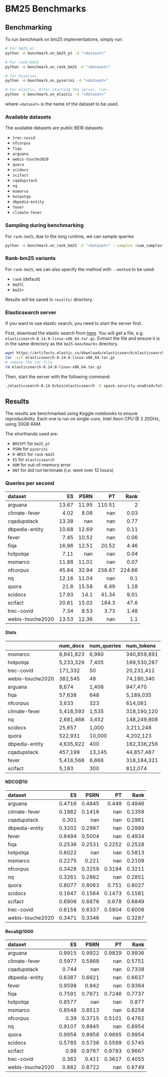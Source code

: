 # BM25 Benchmarks

## Benchmarking

To run benchmark on bm25 implementations, simply run:

```bash
# For bm25_pt
python -m benchmark.on_bm25_pt -d "<dataset>"

# For rank-bm25
python -m benchmark.on_rank_bm25 -d "<dataset>"

# for Pyserini
python -m benchmark.on_pyserini -d "<dataset>"

# For elastic, After starting the server, run:
python -m benchmark.on_elastic -d "<dataset>"
```

where `<dataset>` is the name of the dataset to be used. 


### Available datasets

The available datasets are public BEIR datasets:
- `trec-covid`
- `nfcorpus`
- `fiqa`
- `arguana`
- `webis-touche2020`
- `quora`
- `scidocs`
- `scifact`
- `cqadupstack`
- `nq`
- `msmarco`
- `hotpotqa`
- `dbpedia-entity`
- `fever`
- `climate-fever`

### Sampling during benchmarking

For `rank-bm25`, due to the long runtime, we can sample queries
```bash
python -m benchmark.on_rank_bm25 -d "<dataset>" --samples <num_samples>
```

### Rank-bm25 variants

For `rank-bm25`, we can also specify the method with `--method` to be used:
- `rank` (default)
- `bm25l`
- `bm25+`

Results will be saved in `results/` directory.

### Elasticsearch server

If you want to use elastic search, you need to start the server first. 

First, download the elastic search from [here](https://www.elastic.co/downloads/past-releases/elasticsearch-8-14-0). You will get a file, e.g. `elasticsearch-8.14.0-linux-x86_64.tar.gz`. Extract the file and ensure it is in the same directory as the `bm25-benchmarks` directory.

```bash
wget https://artifacts.elastic.co/downloads/elasticsearch/elasticsearch-8.14.0-linux-x86_64.tar.gz
tar -xzf elasticsearch-8.14.0-linux-x86_64.tar.gz
# remove the tar file
rm elasticsearch-8.14.0-linux-x86_64.tar.gz
```

Then, start the server with the following command:

```bash
./elasticsearch-8.14.0/bin/elasticsearch -E xpack.security.enabled=false -E thread_pool.search.size=1 -E thread_pool.write.size=1
```

## Results

The results are benchmarked using Kaggle notebooks to ensure reproducibility. Each one is run on single-core, Intel Xeon CPU @ 2.20GHz, using 30GB RAM.

The shorthands used are:
- `BM25PT` for `bm25_pt`
- `PSRN` for `pyserini`
- `R-BM25` for `rank-bm25`
- `ES` for `elasticsearch`
- `OOM` for out-of-memory error
- `DNT` for did not terminate (i.e. went over 12 hours)

### Queries per second

| dataset          |    ES |   PSRN |     PT |   Rank |
|:-----------------|------:|-------:|-------:|-------:|
| arguana          | 13.67 |  11.95 | 110.51 |   2    |
| climate-fever    |  4.02 |   8.06 | nan    |   0.03 |
| cqadupstack      | 13.38 | nan    | nan    |   0.77 |
| dbpedia-entity   | 10.68 |  12.69 | nan    |   0.11 |
| fever            |  7.45 |  10.52 | nan    |   0.06 |
| fiqa             | 16.96 |  12.51 |  20.52 |   4.46 |
| hotpotqa         |  7.11 | nan    | nan    |   0.04 |
| msmarco          | 11.88 |  11.01 | nan    |   0.07 |
| nfcorpus         | 45.84 |  32.94 | 256.67 | 224.66 |
| nq               | 12.16 |  11.04 | nan    |   0.1  |
| quora            | 21.8  |  15.58 |   6.49 |   1.18 |
| scidocs          | 17.93 |  14.1  |  41.34 |   9.01 |
| scifact          | 20.81 |  15.02 | 184.3  |  47.6  |
| trec-covid       |  7.34 |   8.53 |   3.73 |   1.48 |
| webis-touche2020 | 13.53 |  12.36 | nan    |   1.1  |

#### Stats

|                  | num_docs   | num_queries   | num_tokens   |
|:-----------------|:-----------|:--------------|:-------------|
| msmarco          | 8,841,823  | 6,980         | 340,859,891  |
| hotpotqa         | 5,233,329  | 7,405         | 169,530,287  |
| trec-covid       | 171,332    | 50            | 20,231,412   |
| webis-touche2020 | 382,545    | 49            | 74,180,340   |
| arguana          | 8,674      | 1,406         | 947,470      |
| fiqa             | 57,638     | 648           | 5,189,035    |
| nfcorpus         | 3,633      | 323           | 614,081      |
| climate-fever    | 5,416,593  | 1,535         | 318,190,120  |
| nq               | 2,681,468  | 3,452         | 148,249,808  |
| scidocs          | 25,657     | 1,000         | 3,211,248    |
| quora            | 522,931    | 10,000        | 4,202,123    |
| dbpedia-entity   | 4,635,922  | 400           | 162,336,256  |
| cqadupstack      | 457,199    | 13,145        | 44,857,487   |
| fever            | 5,416,568  | 6,666         | 318,184,321  |
| scifact          | 5,183      | 300           | 812,074      |

#### NDCG@10

| dataset          |     ES |     PSRN |       PT |   Rank |
|:-----------------|-------:|---------:|---------:|-------:|
| arguana          | 0.4716 |   0.4845 |   0.449  | 0.4946 |
| climate-fever    | 0.1862 |   0.1416 | nan      | 0.1358 |
| cqadupstack      | 0.301  | nan      | nan      | 0.2961 |
| dbpedia-entity   | 0.3202 |   0.2997 | nan      | 0.2989 |
| fever            | 0.6494 |   0.5004 | nan      | 0.4934 |
| fiqa             | 0.2536 |   0.2531 |   0.2252 | 0.2528 |
| hotpotqa         | 0.6022 | nan      | nan      | 0.5813 |
| msmarco          | 0.2275 |   0.221  | nan      | 0.2109 |
| nfcorpus         | 0.3428 |   0.3259 |   0.3194 | 0.3211 |
| nq               | 0.3261 |   0.2862 | nan      | 0.2851 |
| quora            | 0.8077 |   0.8063 |   0.751  | 0.8027 |
| scidocs          | 0.1647 |   0.1564 |   0.1473 | 0.1581 |
| scifact          | 0.6906 |   0.6876 |   0.678  | 0.6849 |
| trec-covid       | 0.6158 |   0.6337 |   0.5804 | 0.6008 |
| webis-touche2020 | 0.3471 |   0.3346 | nan      | 0.3287 |

#### Recall@1000

| dataset          |     ES |     PSRN |       PT |   Rank |
|:-----------------|-------:|---------:|---------:|-------:|
| arguana          | 0.9915 |   0.9922 |   0.9829 | 0.9936 |
| climate-fever    | 0.5977 |   0.5868 | nan      | 0.5751 |
| cqadupstack      | 0.744  | nan      | nan      | 0.7338 |
| dbpedia-entity   | 0.6387 |   0.6621 | nan      | 0.6637 |
| fever            | 0.9598 |   0.942  | nan      | 0.9364 |
| fiqa             | 0.7591 |   0.7671 |   0.7246 | 0.7737 |
| hotpotqa         | 0.8577 | nan      | nan      | 0.877  |
| msmarco          | 0.8548 |   0.8513 | nan      | 0.8258 |
| nfcorpus         | 0.39   |   0.3715 |   0.5101 | 0.4762 |
| nq               | 0.9107 |   0.8945 | nan      | 0.8954 |
| quora            | 0.9958 |   0.9958 |   0.9895 | 0.9954 |
| scidocs          | 0.5785 |   0.5736 |   0.5599 | 0.5745 |
| scifact          | 0.98   |   0.9767 |   0.9783 | 0.9667 |
| trec-covid       | 0.362  |   0.411  |   0.3627 | 0.4055 |
| webis-touche2020 | 0.882  |   0.8722 | nan      | 0.8749 |
